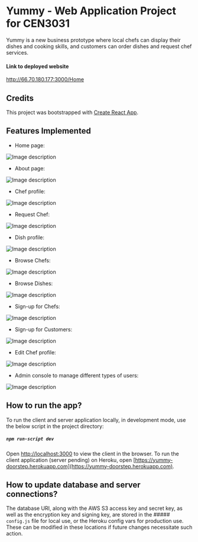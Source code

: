 # Yummy - Web Application Project for CEN3031

Yummy is a new business prototype where local chefs can display their dishes and cooking skills, and customers can order dishes and request chef services.

#### Link to deployed website 
http://66.70.180.177:3000/Home

## Credits 
This project was bootstrapped with [Create React App](https://github.com/facebook/create-react-app).

## Features Implemented
 - Home page:
 
![Image description](https://lh6.googleusercontent.com/WGNlXUhve0UNNYMEeuZ3V-B5wv7keZ2EqNN2VARvbR3O1nhilVHDgqPCu288KQeQZPdSvSO_NJFokPBsLuTaQmDcASPKEP5aIURXG1Sl)
 - About page:
 
![Image description](https://lh5.googleusercontent.com/HBVKBFo545OG6YTwqPTXg8BTT7IP8hmkBXhvos-f6fGVozXvEXV_QNG69RIOqNPHdTk37B2H1zlGYzd0Qgbpa0i-EpCfEfskILTRq_ig) 

 - Chef profile:

![Image description](https://lh6.googleusercontent.com/rVGHzLmNS-dr0fpNIThDjG_UE7X3SR4wTO1_kPYtKQ_87fRRPrvqr06BJ1VjpBNnpKaHKUV_eKDULdEuUeVGe21XhWBYNZvzrIsz5JiY)
 - Request Chef:

![Image description](https://lh3.googleusercontent.com/yjdUcJX6vUXAGFhG4WpmBn9TJ4mL5HbyFWKWGKJNMoyOEYy8umeoQSpg-Mt-UYAfTxmwpOMMYLW5dXmCXMVoRk_7qMI8wjoATVq29GCz)

 - Dish profile:
 
![Image description](https://lh4.googleusercontent.com/7GaHR8aNWsuRUfIFDN5tJochxAwaux-bwt1gvRCviPwB6SZxA7LO6qDPhZBKcJoqoK34cZPTjHEwQL7ixBLFJcahb_R91OzOrwHKFTad)
 - Browse Chefs:
 
![Image description](https://lh6.googleusercontent.com/DZ8wXkvNLdfjK1q0eb6_VZtg-ujUf9QkW1V4j16C2p-bdND5c-7cg9VOuq6N41fYnJI30PyLbgnRjxidq4FwJ9k7Ui0Bv-JqdX9St0qK)

 - Browse Dishes:

![Image description](https://lh3.googleusercontent.com/23wDhSmYdFdka3YPAFospFD6MtvTmjeRbk0lLYgYLGR6BPCBNGz1Roc4im18YxTUZXna7BkW7MsqF6Vk3Ofdx16tYDLpk2lKt0kEpwCA)

 - Sign-up for Chefs:

![Image description](https://lh6.googleusercontent.com/9XekNW-JLaHJ3kWg-QpQZn6zTQJ4az4aLASjAHV0QKSZHEKY6B64xc2s5XJ7_tXkwP5R2BB3Ty_PKcoQuj9L1m66d6Sqa0OG_3AHPvOG)
 - Sign-up for Customers:

![Image description](https://lh3.googleusercontent.com/FQqcV_gAndyB9xDsk291Vx6LsCl1EvydLLSYlEZ9SIAvWTSsZFfASjVhZtmIz8eGnJ9F9SjWWIyWoHX9xsU5dmwpGbHpVr7H7GUYZB2t)

- Edit Chef profile:

![Image description](https://lh6.googleusercontent.com/lzZFzmk-qJ6akbeqnv7KJkyAKmEHwBLmmRqFKNuCZAwFTUXGZCJHBo9q9I8I5cM5qncf8u0h3yMHd5CpIWkbR5XWOLviKosQ3dY9MXhL)
 - Admin console to manage different types of users:

![Image description](https://lh5.googleusercontent.com/ma7T6A80YDTCyRSGIUQd7NVVtXc5dLsy3gcgkwV2aoS92cYhW5jnP3ZjdwrPJevrAFDBBxWCTNx7UZJ89eo_tiK3vj7ljPLILZeDiklN)


 ## How to run the app?
To run the client and server application locally, in development mode, use the below script in the project directory:
##### `npm run-script dev`
Open [http://localhost:3000](http://localhost:3000) to view the client in the browser.
To run the client application (server pending) on Heroku, open [https://yummy-doorstep.herokuapp.com](https://yummy-doorstep.herokuapp.com).

## How to update database and server connections?
The database URI, along with the AWS S3 access key and secret key, as well as the encryption key and signing key, are stored in the ##### `config.js` file for local use, or the Heroku config vars for production use. These can be modified in these locations if future changes necessitate such action.
